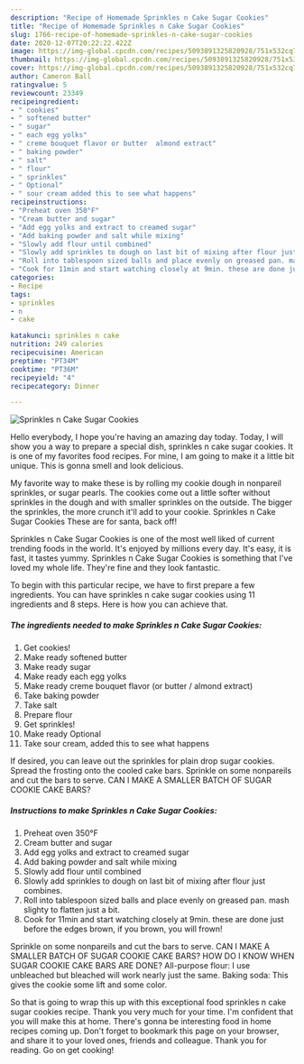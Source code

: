 ```yaml
---
description: "Recipe of Homemade Sprinkles n Cake Sugar Cookies"
title: "Recipe of Homemade Sprinkles n Cake Sugar Cookies"
slug: 1766-recipe-of-homemade-sprinkles-n-cake-sugar-cookies
date: 2020-12-07T20:22:22.422Z
image: https://img-global.cpcdn.com/recipes/5093891325820928/751x532cq70/sprinkles-n-cake-sugar-cookies-recipe-main-photo.jpg
thumbnail: https://img-global.cpcdn.com/recipes/5093891325820928/751x532cq70/sprinkles-n-cake-sugar-cookies-recipe-main-photo.jpg
cover: https://img-global.cpcdn.com/recipes/5093891325820928/751x532cq70/sprinkles-n-cake-sugar-cookies-recipe-main-photo.jpg
author: Cameron Ball
ratingvalue: 5
reviewcount: 23349
recipeingredient:
- " cookies"
- " softened butter"
- " sugar"
- " each egg yolks"
- " creme bouquet flavor or butter  almond extract"
- " baking powder"
- " salt"
- " flour"
- " sprinkles"
- " Optional"
- " sour cream added this to see what happens"
recipeinstructions:
- "Preheat oven 350°F"
- "Cream butter and sugar"
- "Add egg yolks and extract to creamed sugar"
- "Add baking powder and salt while mixing"
- "Slowly add flour until combined"
- "Slowly add sprinkles to dough on last bit of mixing after flour just combines."
- "Roll into tablespoon sized balls and place evenly on greased pan. mash slighty to flatten just a bit."
- "Cook for 11min and start watching closely at 9min. these are done just before the edges brown, if you brown, you will frown!"
categories:
- Recipe
tags:
- sprinkles
- n
- cake

katakunci: sprinkles n cake 
nutrition: 249 calories
recipecuisine: American
preptime: "PT34M"
cooktime: "PT36M"
recipeyield: "4"
recipecategory: Dinner

---
```



![Sprinkles n Cake Sugar Cookies](https://img-global.cpcdn.com/recipes/5093891325820928/751x532cq70/sprinkles-n-cake-sugar-cookies-recipe-main-photo.jpg)

Hello everybody, I hope you're having an amazing day today. Today, I will show you a way to prepare a special dish, sprinkles n cake sugar cookies. It is one of my favorites food recipes. For mine, I am going to make it a little bit unique. This is gonna smell and look delicious.

My favorite way to make these is by rolling my cookie dough in nonpareil sprinkles, or sugar pearls. The cookies come out a little softer without sprinkles in the dough and with smaller sprinkles on the outside. The bigger the sprinkles, the more crunch it&#39;ll add to your cookie. Sprinkles n Cake Sugar Cookies These are for santa, back off!

Sprinkles n Cake Sugar Cookies is one of the most well liked of current trending foods in the world. It's enjoyed by millions every day. It's easy, it is fast, it tastes yummy. Sprinkles n Cake Sugar Cookies is something that I've loved my whole life. They're fine and they look fantastic.


To begin with this particular recipe, we have to first prepare a few ingredients. You can have sprinkles n cake sugar cookies using 11 ingredients and 8 steps. Here is how you can achieve that.

<!--inarticleads1-->

##### The ingredients needed to make Sprinkles n Cake Sugar Cookies:

1. Get  cookies!
1. Make ready  softened butter
1. Make ready  sugar
1. Make ready  each egg yolks
1. Make ready  creme bouquet flavor (or butter / almond extract)
1. Take  baking powder
1. Take  salt
1. Prepare  flour
1. Get  sprinkles!
1. Make ready  Optional
1. Take  sour cream, added this to see what happens


If desired, you can leave out the sprinkles for plain drop sugar cookies. Spread the frosting onto the cooled cake bars. Sprinkle on some nonpareils and cut the bars to serve. CAN I MAKE A SMALLER BATCH OF SUGAR COOKIE CAKE BARS? 

<!--inarticleads2-->

##### Instructions to make Sprinkles n Cake Sugar Cookies:

1. Preheat oven 350°F
1. Cream butter and sugar
1. Add egg yolks and extract to creamed sugar
1. Add baking powder and salt while mixing
1. Slowly add flour until combined
1. Slowly add sprinkles to dough on last bit of mixing after flour just combines.
1. Roll into tablespoon sized balls and place evenly on greased pan. mash slighty to flatten just a bit.
1. Cook for 11min and start watching closely at 9min. these are done just before the edges brown, if you brown, you will frown!


Sprinkle on some nonpareils and cut the bars to serve. CAN I MAKE A SMALLER BATCH OF SUGAR COOKIE CAKE BARS? HOW DO I KNOW WHEN SUGAR COOKIE CAKE BARS ARE DONE? All-purpose flour: I use unbleached but bleached will work nearly just the same. Baking soda: This gives the cookie some lift and some color. 

So that is going to wrap this up with this exceptional food sprinkles n cake sugar cookies recipe. Thank you very much for your time. I'm confident that you will make this at home. There's gonna be interesting food in home recipes coming up. Don't forget to bookmark this page on your browser, and share it to your loved ones, friends and colleague. Thank you for reading. Go on get cooking!
